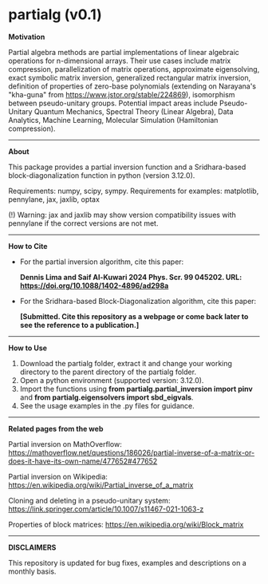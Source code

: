 # partialg (v0.1)

**Motivation**

Partial algebra methods are partial implementations of linear algebraic operations for n-dimensional arrays. Their use cases include matrix compression, parallelization of matrix operations, approximate eigensolving, exact symbolic matrix inversion, generalized rectangular matrix inversion, definition of properties of zero-base polynomials (extending on Narayana's "kha-guna" from https://www.jstor.org/stable/224869), isomorphism between pseudo-unitary groups. Potential impact areas include Pseudo-Unitary Quantum Mechanics, Spectral Theory (Linear Algebra), Data Analytics, Machine Learning, Molecular Simulation (Hamiltonian compression).

---
**About**

This package provides a partial inversion function and a Sridhara-based block-diagonalization function in python (version 3.12.0).

Requirements: numpy, scipy, sympy.
Requirements for examples: matplotlib, pennylane, jax, jaxlib, optax

(!) Warning: jax and jaxlib may show version compatibility issues with pennylane if the correct versions are not met.

---
**How to Cite**
- For the partial inversion algorithm, cite this paper:
  
  **Dennis Lima and Saif Al-Kuwari 2024 Phys. Scr. 99 045202. URL: https://doi.org/10.1088/1402-4896/ad298a**

- For the Sridhara-based Block-Diagonalization algorithm, cite this paper:

  **[Submitted. Cite this repository as a webpage or come back later to see the reference to a publication.]**

---
**How to Use**
1. Download the partialg folder, extract it and change your working directory to the parent directory of the partialg folder.
2. Open a python environment (supported version: 3.12.0).
3. Import the functions using **from partialg.partial_inversion import pinv** and **from partialg.eigensolvers import sbd_eigvals**.
4. See the usage examples in the .py files for guidance.

---
**Related pages from the web**

Partial inversion on MathOverflow: https://mathoverflow.net/questions/186026/partial-inverse-of-a-matrix-or-does-it-have-its-own-name/477652#477652

Partial inversion on Wikipedia: https://en.wikipedia.org/wiki/Partial_inverse_of_a_matrix

Cloning and deleting in a pseudo-unitary system: https://link.springer.com/article/10.1007/s11467-021-1063-z

Properties of block matrices: https://en.wikipedia.org/wiki/Block_matrix

---
**DISCLAIMERS**

This repository is updated for bug fixes, examples and descriptions on a monthly basis.


